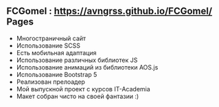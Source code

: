 ## FCGomel : https://avngrss.github.io/FCGomel/ Pages
- Многостраничный сайт
- Использование SCSS
- Есть мобильная адаптация
- Использование различных библиотек JS
- Использование анимаций из библиотеки AOS.js
- Использование Bootstrap 5
- Реализован прелоадер
- Мой выпускной проект с курсов IT-Academia
- Макет собран чисто на своей фантазии :)
